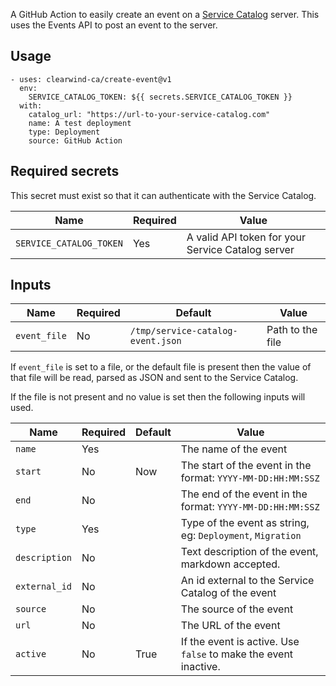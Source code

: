 A GitHub Action to easily create an event on a [Service Catalog](https://github.com/clearwind-ca/service-catalog) server. This uses the Events API to post an event to the server.

## Usage

    - uses: clearwind-ca/create-event@v1
      env:
        SERVICE_CATALOG_TOKEN: ${{ secrets.SERVICE_CATALOG_TOKEN }}
      with:
        catalog_url: "https://url-to-your-service-catalog.com"
        name: A test deployment
        type: Deployment
        source: GitHub Action

## Required secrets

This secret must exist so that it can authenticate with the Service Catalog.

|Name|Required|Value|
|-|-|-|
|`SERVICE_CATALOG_TOKEN`|Yes|A valid API token for your Service Catalog server|

## Inputs

|Name|Required|Default|Value|
|-|-|-|-|
|`event_file`|No|`/tmp/service-catalog-event.json`|Path to the file|

If `event_file` is set to a file, or the default file is present then the value of that file will be read, parsed as JSON and sent to the Service Catalog.

If the file is not present and no value is set then the following inputs will used.

|Name|Required|Default|Value|
|-|-|-|-|
|`name`|Yes||The name of the event|
|`start`|No|Now|The start of the event in the format: `YYYY-MM-DD:HH:MM:SSZ`|
|`end`|No||The end of the event in the format: `YYYY-MM-DD:HH:MM:SSZ`|
|`type`|Yes||Type of the event as string, eg: `Deployment`, `Migration`|
|`description`|No||Text description of the event, markdown accepted.|
|`external_id`|No||An id external to the Service Catalog of the event|
|`source`|No||The source of the event|
|`url`|No||The URL of the event|
|`active`|No|True|If the event is active. Use `false` to make the event inactive.|